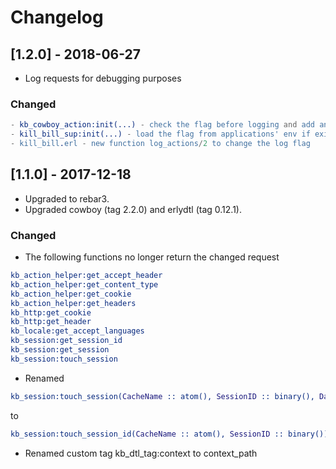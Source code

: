 # Changelog

## [1.2.0] - 2018-06-27

- Log requests for debugging purposes

### Changed

```erlang
- kb_cowboy_action:init(...) - check the flag before logging and add an unique id to the log string.
- kill_bill_sup:init(...) - load the flag from applications' env if exists
- kill_bill.erl - new function log_actions/2 to change the log flag
```

## [1.1.0] - 2017-12-18

- Upgraded to rebar3.
- Upgraded cowboy (tag 2.2.0) and erlydtl (tag 0.12.1).

### Changed
- The following functions no longer return the changed request

```erlang
kb_action_helper:get_accept_header
kb_action_helper:get_content_type
kb_action_helper:get_cookie
kb_action_helper:get_headers
kb_http:get_cookie
kb_http:get_header
kb_locale:get_accept_languages
kb_session:get_session_id
kb_session:get_session
kb_session:touch_session
```

- Renamed

```erlang
kb_session:touch_session(CacheName :: atom(), SessionID :: binary(), Data :: cowboy_req:req())
```
to

```erlang
kb_session:touch_session_id(CacheName :: atom(), SessionID :: binary())
```
- Renamed custom tag kb_dtl_tag:context to context_path

